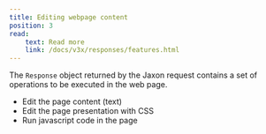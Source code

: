 ```yaml
---
title: Editing webpage content
position: 3
read:
    text: Read more
    link: /docs/v3x/responses/features.html
---
```


The `Response` object returned by the Jaxon request contains a set of operations to be executed in the web page.

- Edit the page content (text)
- Edit the page presentation with CSS
- Run javascript code in the page
